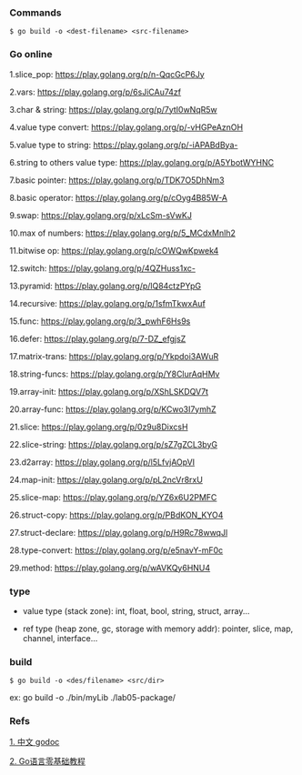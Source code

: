### Commands

	$ go build -o <dest-filename> <src-filename>

### Go online

1.slice_pop: https://play.golang.org/p/n-QqcGcP6Jy

2.vars: https://play.golang.org/p/6sJiCAu74zf

3.char & string: https://play.golang.org/p/7ytI0wNqR5w

4.value type convert: https://play.golang.org/p/-vHGPeAznOH

5.value type to string: https://play.golang.org/p/-iAPABdBya-

6.string to others value type: https://play.golang.org/p/A5YbotWYHNC

7.basic pointer: https://play.golang.org/p/TDK7O5DhNm3

8.basic operator: https://play.golang.org/p/cOyg4B85W-A

9.swap: https://play.golang.org/p/xLcSm-sVwKJ

10.max of numbers: https://play.golang.org/p/5_MCdxMnlh2

11.bitwise op: https://play.golang.org/p/cOWQwKpwek4

12.switch: https://play.golang.org/p/4QZHuss1xc-

13.pyramid: https://play.golang.org/p/lQ84ctzPYpG

14.recursive: https://play.golang.org/p/1sfmTkwxAuf

15.func: https://play.golang.org/p/3_pwhF6Hs9s

16.defer: https://play.golang.org/p/7-DZ_efgjsZ

17.matrix-trans: https://play.golang.org/p/Ykpdoi3AWuR

18.string-funcs: https://play.golang.org/p/Y8ClurAqHMv

19.array-init: https://play.golang.org/p/XShLSKDQV7t

20.array-func: https://play.golang.org/p/KCwo3I7ymhZ

21.slice: https://play.golang.org/p/0z9u8DixcsH

22.slice-string: https://play.golang.org/p/sZ7gZCL3byG

23.d2array: https://play.golang.org/p/l5LfvjAOpVI

24.map-init: https://play.golang.org/p/pL2ncVr8rxU

25.slice-map: https://play.golang.org/p/YZ6x6U2PMFC

26.struct-copy: https://play.golang.org/p/PBdKON_KYO4

27.struct-declare: https://play.golang.org/p/H9Rc78wwqJl

28.type-convert: https://play.golang.org/p/e5navY-mF0c

29.method: https://play.golang.org/p/wAVKQy6HNU4

### type

* value type (stack zone): int, float, bool, string, struct, array...

* ref type (heap zone, gc, storage with memory addr): pointer, slice, map, channel, interface...

### build

	$ go build -o <des/filename> <src/dir>

ex: go build -o ./bin/myLib ./lab05-package/

### Refs

[1. 中文 godoc](https://studygolang.com/pkgdoc)

[2. Go语言零基础教程](https://www.youtube.com/playlist?list=PLmOn9nNkQxJFWlwItS-iI3C-4jeARUNjq)

